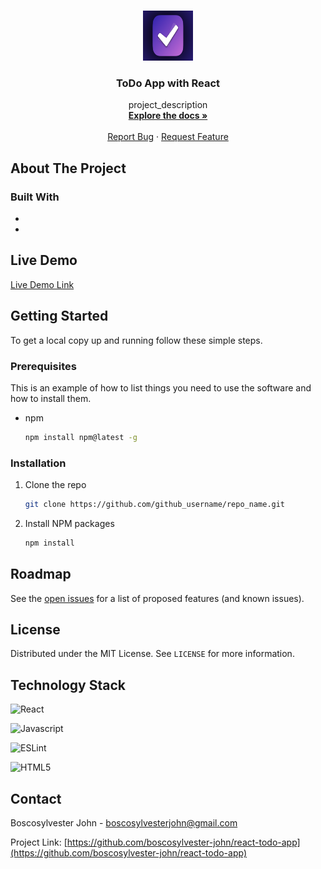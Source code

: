 <!-- PROJECT LOGO -->

<br />
<p align="center">
  <a href="https://github.com/boscosylvester-john/react-todo-app">
    <img src="todo-app/src/images/todo_logo.png" alt="Logo" width="80" height="80">
  </a>

  <h3 align="center">ToDo App with React</h3>

  <p align="center">
    project_description
    <br />
    <a href="https://github.com/boscosylvester-john/react-todo-app"><strong>Explore the docs »</strong></a>
    <br />
    <br />
    <a href="https://github.com/boscosylvester-john/react-todo-app/issues">Report Bug</a>
    ·
    <a href="https://github.com/boscosylvester-john/react-todo-app/issues">Request Feature</a>
  </p>
</p>


<!-- ABOUT THE PROJECT -->
## About The Project




### Built With

* []()
* []()


<!-- LIVE DEMO -->

## Live Demo

[Live Demo Link](https://example.com)


<!-- GETTING STARTED -->

## Getting Started

To get a local copy up and running follow these simple steps.

### Prerequisites

This is an example of how to list things you need to use the software and how to install them.
* npm
  ```sh
  npm install npm@latest -g
  ```

### Installation

1. Clone the repo
   ```sh
   git clone https://github.com/github_username/repo_name.git
   ```
2. Install NPM packages
   ```sh
   npm install
   ```


<!-- ROADMAP -->
## Roadmap

See the [open issues](https://github.com/github_username/repo_name/issues) for a list of proposed features (and known issues).



<!-- LICENSE -->
## License

Distributed under the MIT License. See `LICENSE` for more information.


<!-- TECHNOLOGY STACK -->
## Technology Stack
![React](https://img.shields.io/badge/react-%2320232a.svg?style=for-the-badge&logo=react&logoColor=%2361DAFB)

![Javascript](https://img.shields.io/badge/JavaScript-F7DF1E?style=for-the-badge&logo=javascript&logoColor=black)

![ESLint](https://img.shields.io/badge/ESLint-4B3263?style=for-the-badge&logo=eslint&logoColor=white)

![HTML5](https://img.shields.io/badge/HTML5-E34F26?style=for-the-badge&logo=html5&logoColor=white)


<!-- CONTACT -->
## Contact

Boscosylvester John - boscosylvesterjohn@gmail.com

Project Link: [https://github.com/boscosylvester-john/react-todo-app](https://github.com/boscosylvester-john/react-todo-app)

